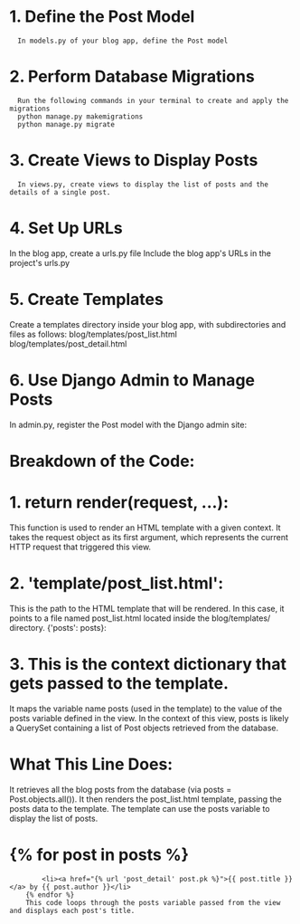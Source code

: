 # 1. Define the Post Model
      In models.py of your blog app, define the Post model
# 2. Perform Database Migrations
      Run the following commands in your terminal to create and apply the migrations
      python manage.py makemigrations
      python manage.py migrate

# 3. Create Views to Display Posts
      In views.py, create views to display the list of posts and the details of a single post.

# 4. Set Up URLs
In the blog app, create a urls.py file
Include the blog app's URLs in the project's urls.py

# 5. Create Templates
Create a templates directory inside your blog app, with subdirectories and files as follows:
      blog/templates/post_list.html
      blog/templates/post_detail.html
      
# 6. Use Django Admin to Manage Posts
In admin.py, register the Post model with the Django admin site:
# Breakdown of the Code:
# 1. return render(request, ...):

This function is used to render an HTML template with a given context.
It takes the request object as its first argument, which represents the current HTTP request that triggered this view.

# 2. 'template/post_list.html':
This is the path to the HTML template that will be rendered.
In this case, it points to a file named post_list.html located inside the blog/templates/ directory.
{'posts': posts}:

# 3. This is the context dictionary that gets passed to the template.
It maps the variable name posts (used in the template) to the value of the posts variable defined in the view.
In the context of this view, posts is likely a QuerySet containing a list of Post objects retrieved from the database.

# What This Line Does:
It retrieves all the blog posts from the database (via posts = Post.objects.all()).
It then renders the post_list.html template, passing the posts data to the template.
The template can use the posts variable to display the list of posts.

# {% for post in posts %}
            <li><a href="{% url 'post_detail' post.pk %}">{{ post.title }}</a> by {{ post.author }}</li>
        {% endfor %}
        This code loops through the posts variable passed from the view and displays each post's title.
